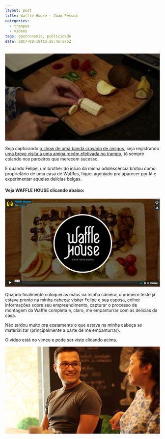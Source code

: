 ```yaml
---
layout: post
title: Waffle House — João Pessoa
categories:
  - trampos
  - videos
tags: gastronomia, publicidade
date: 2017-08-10T15:26:46.075Z
---
```

![](/images/uploads/1_ow0u1j3qfdjglctmdrj38g.png)

Seja capturando [o show de uma banda cravada de amigos](/fotos/2017/08/10/vieira-at-redbull-breaktime-sessions.html), seja registrando [uma breve visita a uma amiga recém efetivada no trampo](/fotos/2017/08/10/barbearia-guedes.html), tô sempre colando nos parceiros que merecem sucesso.

E quando Felipe, um brother do início da minha adolescência brotou como proprietário de uma casa de Waffles, fiquei agoniado pra aparecer por lá e experimentar aquelas delícias belgas.

#### Veja WAFFLE HOUSE clicando abaixo:

[![](/images/uploads/chrome_ie6soy0fet.png)](https://vimeo.com/230738870)

Quando finalmente coloquei as mãos na minha câmera, o primeiro teste já estava pronto na minha cabeça: visitar Felipe e sua esposa, colher informações sobre seu empreendimento, capturar o processo de montagem da Waffle completa e, claro, me empanturrar com as delícias da casa.

Não tardou muito pra exatamente o que estava na minha cabeça se materializar (principalmente a parte de me empanturrar).

O vídeo está no vimeo e pode ser visto clicando acima.

![](/images/uploads/1_9gqlh210kvncwsdg0zcurw.png)
